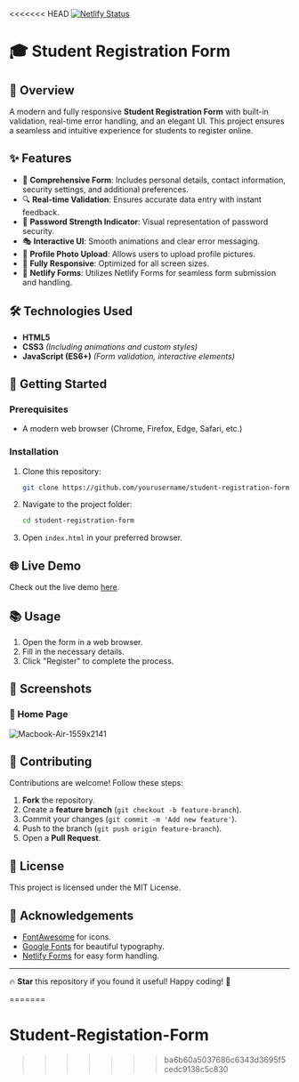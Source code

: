 <<<<<<< HEAD
 [![Netlify Status](https://api.netlify.com/api/v1/badges/168507ed-6e7d-40a4-bb68-f9d12ad4df4b/deploy-status)](https://app.netlify.com/sites/srf/deploys)

# 🎓 Student Registration Form

## 📖 Overview
A modern and fully responsive **Student Registration Form** with built-in validation, real-time error handling, and an elegant UI. This project ensures a seamless and intuitive experience for students to register online.

## ✨ Features
- 📝 **Comprehensive Form**: Includes personal details, contact information, security settings, and additional preferences.
- 🔍 **Real-time Validation**: Ensures accurate data entry with instant feedback.
- 🔑 **Password Strength Indicator**: Visual representation of password security.
- 🎭 **Interactive UI**: Smooth animations and clear error messaging.
- 📸 **Profile Photo Upload**: Allows users to upload profile pictures.
- 📱 **Fully Responsive**: Optimized for all screen sizes.
- 📃 **Netlify Forms**: Utilizes Netlify Forms for seamless form submission and handling.

## 🛠️ Technologies Used
- **HTML5**
- **CSS3** *(Including animations and custom styles)*
- **JavaScript (ES6+)** *(Form validation, interactive elements)*

## 🚀 Getting Started
### Prerequisites
- A modern web browser (Chrome, Firefox, Edge, Safari, etc.)

### Installation
1. Clone this repository:
   ```sh
   git clone https://github.com/yourusername/student-registration-form.git
   ```
2. Navigate to the project folder:
   ```sh
   cd student-registration-form
   ```
3. Open `index.html` in your preferred browser.

## 🌐 Live Demo
Check out the live demo [here](https://srf.netlify.app/).

## 📚 Usage
1. Open the form in a web browser.
2. Fill in the necessary details.
3. Click "Register" to complete the process.

## 📸 Screenshots
### 📌 Home Page
![Macbook-Air-1559x2141](https://github.com/user-attachments/assets/012c63ee-4a73-40a1-ae67-f10f2046bb78)

## 🤝 Contributing
Contributions are welcome! Follow these steps:
1. **Fork** the repository.
2. Create a **feature branch** (`git checkout -b feature-branch`).
3. Commit your changes (`git commit -m 'Add new feature'`).
4. Push to the branch (`git push origin feature-branch`).
5. Open a **Pull Request**.

## 📄 License
This project is licensed under the MIT License.

## 🙏 Acknowledgements
- [FontAwesome](https://fontawesome.com/) for icons.
- [Google Fonts](https://fonts.google.com/) for beautiful typography.
- [Netlify Forms](https://docs.netlify.com/forms/setup/) for easy form handling.

---
🔥 **Star** this repository if you found it useful! Happy coding! 🚀

=======
# Student-Registation-Form
>>>>>>> ba6b60a5037686c6343d3695f5cedc9138c5c830
